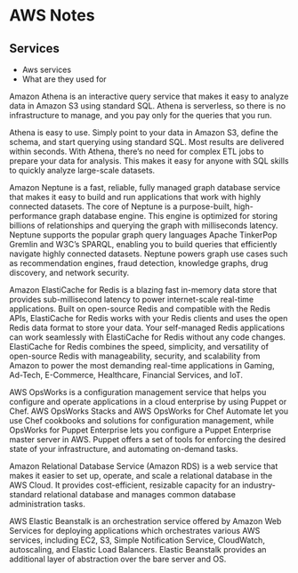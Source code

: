 # AWS Notes
## Services

* Aws services
* What are they used for 





Amazon Athena is an interactive query service that makes it easy to analyze data in Amazon S3 using standard SQL. Athena is serverless, so there is no infrastructure to manage, and you pay only for the queries that you run.

Athena is easy to use. Simply point to your data in Amazon S3, define the schema, and start querying using standard SQL. Most results are delivered within seconds. With Athena, there’s no need for complex ETL jobs to prepare your data for analysis. This makes it easy for anyone with SQL skills to quickly analyze large-scale datasets.

Amazon Neptune is a fast, reliable, fully managed graph database service that makes it easy to build and run applications that work with highly connected datasets. The core of Neptune is a purpose-built, high-performance graph database engine. This engine is optimized for storing billions of relationships and querying the graph with milliseconds latency. Neptune supports the popular graph query languages Apache TinkerPop Gremlin and W3C’s SPARQL, enabling you to build queries that efficiently navigate highly connected datasets. Neptune powers graph use cases such as recommendation engines, fraud detection, knowledge graphs, drug discovery, and network security.

Amazon ElastiCache for Redis is a blazing fast in-memory data store that provides sub-millisecond latency to power internet-scale real-time applications. Built on open-source Redis and compatible with the Redis APIs, ElastiCache for Redis works with your Redis clients and uses the open Redis data format to store your data. Your self-managed Redis applications can work seamlessly with ElastiCache for Redis without any code changes. ElastiCache for Redis combines the speed, simplicity, and versatility of open-source Redis with manageability, security, and scalability from Amazon to power the most demanding real-time applications in Gaming, Ad-Tech, E-Commerce, Healthcare, Financial Services, and IoT.

AWS OpsWorks is a configuration management service that helps you configure and operate applications in a cloud enterprise by using Puppet or Chef. AWS OpsWorks Stacks and AWS OpsWorks for Chef Automate let you use Chef cookbooks and solutions for configuration management, while OpsWorks for Puppet Enterprise lets you configure a Puppet Enterprise master server in AWS. Puppet offers a set of tools for enforcing the desired state of your infrastructure, and automating on-demand tasks.

Amazon Relational Database Service (Amazon RDS) is a web service that makes it easier to set up, operate, and scale a relational database in the AWS Cloud. It provides cost-efficient, resizable capacity for an industry-standard relational database and manages common database administration tasks.

AWS Elastic Beanstalk is an orchestration service offered by Amazon Web Services for deploying applications which orchestrates various AWS services, including EC2, S3, Simple Notification Service, CloudWatch, autoscaling, and Elastic Load Balancers. Elastic Beanstalk provides an additional layer of abstraction over the bare server and OS.
